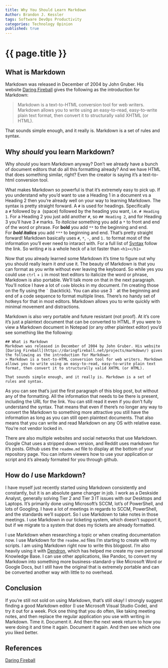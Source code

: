```yaml
---
title: Why You Should Learn Markdown
Author: Brandon J. Kessler
tags: Software DevOps Productivity
categories: Technology Opinion
published: true
---
```


<h1>{{ page.title }}</h1>

## What is Markdown

Markdown was released in December of 2004 by John Gruber. His website [Daring Fireball](https://daringfireball.net/projects/markdown/) gives the following as the introduction for Markdown:

> Markdown is a text-to-HTML conversion tool for web writers. Markdown allows you to write using an easy-to-read, easy-to-write plain text format, then convert it to structurally valid XHTML (or HTML).

That sounds simple enough, and it really is. Markdown is a set of rules and syntax.
<!--more-->
## Why _should_ you learn Markdown?

Why _should_ you learn Markdown anyway? Don’t we already have a bunch of document editors that do all this formatting already? And we have HTML that does something similar, right? Even the creator is saying it’s a text-to-html conversion tool.

What makes Markdown so powerful is that it’s extremely easy to pick up. If you understand why you’d want to use a Heading 1 in a document vs a Heading 2 then you’re already well on your way to learning Markdown. The syntax is pretty straight forward. A `#` is used for headings. Specifically a `#` followed by a  (space) followed by the heading you want, i.e. `# Heading 1`. For a Heading 2 you just add another `#`, so `## Heading 2`, and for Heading 3 you’ll have 3 `#` marks. To _italicise_ something you add a `*` to front and end of the word or phrase. For **bold** you add `**` to the beginning and end. For **_bold italics_** you add `***` to beginning and end. That’s pretty straight forward! Markdown basically uses `#`, `*`, `-`, and `1.` to format most of the information you’ll ever need to intaract with. For a full list of [Syntax](https://daringfireball.net/projects/markdown/syntax) follow the link. So writing `#` is a whole heck of a lot faster than `<h1></h1>`

Now that you already learned some Markdown it’s time to figure out why you should really learn it _and_ use it. The beauty of Markdown is that you can format as you write without ever leaving the keyboard. So while yes you could use `ctrl` + `i` in most text editors to italicize the word or phrase, Markdown is also portable. We’ll talk more on that in the next paragraph. You’ll notice I have a lot of `code` blocks in my document. I’m creating those on the fly using the `` ` `` (backtick). You can also use 3 `` ` `` at the beginning and end of a code sequence to format multiple lines. There’s no handy set of hotkeys for that in most editors. Markdown allows you to write quickly with minimal movement and distractions.

Markdown is also very portable and future resistant (not proof). At it’s core it’s just a plaintext document that can be converted to HTML. If you were to view a Markdown document in Notepad (or any other plaintext editor) you’d see something like the following:

```
## What is Markdown
Markdown was released in December of 2004 by John Gruber. His website [Daring Fireball](https://daringfireball.net/projects/markdown/) gives the following as the introduction for Markdown:
> Markdown is a text-to-HTML conversion tool for web writers. Markdown allows you to write using an easy-to-read, easy-to-write plain text format, then convert it to structurally valid XHTML (or HTML).

That sounds simple enough, and it really is. Markdown is a set of rules and syntax.
```

As you can see that’s just the first paragraph of this blog post, but without any of the formatting. All the information that needs to be there is present, including the URL for the link. You can still read it even if you don’t fully understand the syntax. That means that even if there’s no longer any way to convert the Markdown to something more attractive you still have the information as long as you can still open plaintext documents. That also means that you can write and read Markdown on any OS with relative ease. You’re not vendor locked in.

There are also multiple websites and social networks that use Markdown. Google Chat uses a stripped down version, and Reddit uses markdown for it’s posts. Github uses the `readme.md` file to display at the bottom of your repository page. You can inform viewers how to use your application or script and it’s already formated for you through github.

## How do _I_ use Markdown?

I have myself just recently started using Markdown consistently and constantly, but it is an absolute game changer in job. I work as a Deskside Analyst, generally solving Tier 2 and Tier 3 IT issues with our Desktops and Laptops. It’s primarily done using Microsoft’s SCCM, lot’s of PowerShell, and lots of Googling. I have a lot of meetings in regards to SCCM, PowerShell, and the standards we’ll support. So I use Markdown to take notes in those meetings. I use Markdown in our ticketing system, which doesn’t support it, but if we migrate to a system that does my tickets are already formatted.

I use Markdown when researching a topic or when creating documentation now. I use Markdown for the `readme.md` files I’m starting to create with my scripts. I am using Markdown right now to write this blogpost. I’m also heavily using it with [Dendron](http://dendron.so/), which has helped me create my own personal Knowledge Base. I can use other applications, like Pandoc, to convert my Markdown into something more business-standard-y like Microsoft Word or Google Docs, but I still have the original that is extremely portable and can be converted another way with little to no overhead.

## Conclusion

If you’re still not sold on using Markdown, that’s still okay! I strongly suggest finding a good Markdown editor (I use Microsoft Visual Studio Code), and try it out for a week. Pick one thing that you do often, like taking meeting notes, and then replace the regular application you use with writing in Markdown. Time it. Document it. And then the next week return to how you were doing it and time it again. Document it again. And then see which one you liked better.

## References

[Daring Fireball](https://daringfireball.net/projects/markdown/)